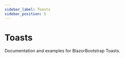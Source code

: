 ```yaml
---
sidebar_label: Toasts
sidebar_position: 5
---
```


# Toasts

Documentation and examples for BlazorBootstrap Toasts.

